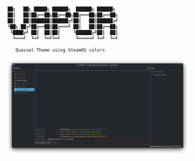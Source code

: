     
     ██╗   ██╗ █████╗ ██████╗  ██████╗ ██████╗
     ██║   ██║██╔══██╗██╔══██╗██╔═══██╗██╔══██╗
     ██║   ██║███████║██████╔╝██║   ██║██████╔╝
     ╚██╗ ██╔╝██╔══██║██╔═══╝ ██║   ██║██╔══██╗
      ╚████╔╝ ██║  ██║██║     ╚██████╔╝██║  ██║
       ╚═══╝  ╚═╝  ╚═╝╚═╝      ╚═════╝ ╚═╝  ╚═╝
  
        Quassel Theme using SteamOS colors

![Vapor Theme Preview](preview.png)
